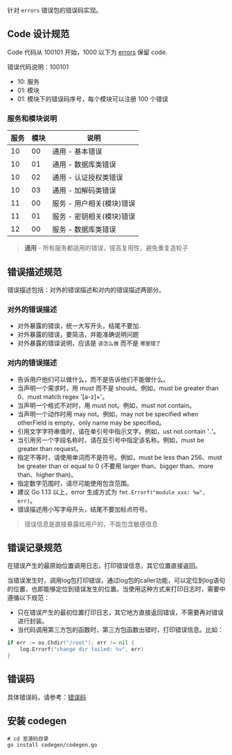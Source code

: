 针对 `errors` 错误包的错误码实现。

## Code 设计规范

Code 代码从 100101 开始，1000 以下为 [errors](github.com/jf-011101/dytt/pkg/errors) 保留 code.

错误代码说明：100101
+ 10: 服务
+ 01: 模块
+ 01: 模块下的错误码序号，每个模块可以注册 100 个错误

### 服务和模块说明

|服务|模块|说明|
|----|----|----|
|10|00|通用 - 基本错误|
|10|01|通用 - 数据库类错误|
|10|02|通用 - 认证授权类错误|
|10|03|通用 - 加解码类错误|
|11|00|服务 - 用户相关(模块)错误|
|11|01|服务 - 密钥相关(模块)错误|
|12|00|服务 - 数据库类错误|

> **通用** - 所有服务都适用的错误，提高复用性，避免重复造轮子

## 错误描述规范

错误描述包括：对外的错误描述和对内的错误描述两部分。

### 对外的错误描述

- 对外暴露的错误，统一大写开头，结尾不要加`.`
- 对外暴露的错误，要简洁，并能准确说明问题
- 对外暴露的错误说明，应该是 `该怎么做` 而不是 `哪里错了`

### 对内的错误描述

- 告诉用户他们可以做什么，而不是告诉他们不能做什么。
- 当声明一个需求时，用 must 而不是 should。例如，must be greater than 0、must match regex '[a-z]+'。
- 当声明一个格式不对时，用 must not。例如，must not contain。
- 当声明一个动作时用 may not。例如，may not be specified when otherField is empty、only name may be specified。
- 引用文字字符串值时，请在单引号中指示文字。例如，ust not contain '..'。
- 当引用另一个字段名称时，请在反引号中指定该名称。例如，must be greater than request。
- 指定不等时，请使用单词而不是符号。例如，must be less than 256、must be greater than or equal to 0 (不要用 larger than、bigger than、more than、higher than)。
- 指定数字范围时，请尽可能使用包含范围。
- 建议 Go 1.13 以上，error 生成方式为 `fmt.Errorf("module xxx: %w", err)`。
- 错误描述用小写字母开头，结尾不要加标点符号。

> 错误信息是直接暴露给用户的，不能包含敏感信息

## 错误记录规范

在错误产生的最原始位置调用日志，打印错误信息，其它位置直接返回。

当错误发生时，调用log包打印错误，通过log包的caller功能，可以定位到log语句的位置，也即能够定位到错误发生的位置。当使用这种方式来打印日志时，需要中遵循以下规范：

- 只在错误产生的最初位置打印日志，其它地方直接返回错误，不需要再对错误进行封装。
- 当代码调用第三方包的函数时，第三方包函数出错时，打印错误信息。比如：

```go
if err := os.Chdir("/root"); err != nil {
    log.Errorf("change dir failed: %v", err)
}
```

## 错误码

具体错误码，请参考：[错误码](./error_code_generated.md)

## 安装 codegen

```
# cd 至源码目录
go install codegen/codegen.go
```
